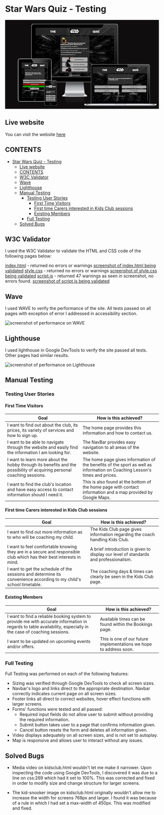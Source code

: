 # Star Wars Quiz - Testing

![screenshot of site on amiresponsive](documentation/amiresponsive-star-wars-quiz.png)

## Live website

You can visit the website [here](https://jonathandussot.github.io/star-wars-quiz/)

## CONTENTS

- [Star Wars Quiz - Testing](#star-wars-quiz---testing)
  - [Live website](#live-website)
  - [CONTENTS](#contents)
  - [W3C Validator](#w3c-validator)
  - [Wave](#wave)
  - [Lighthouse](#lighthouse)
  - [Manual Testing](#manual-testing)
    - [Testing User Stories](#testing-user-stories)
      - [First Time Visitors](#first-time-visitors)
      - [First time Carers interested in Kids Club sessions](#first-time-carers-interested-in-kids-club-sessions)
      - [Existing Members](#existing-members)
    - [Full Testing](#full-testing)
  - [Solved Bugs](#solved-bugs)

## W3C Validator

I used the W3C Validator to validate the HTML and CSS code of the following pages below:

[index.html](index.html) - returned no errors or warnings
[screenshot of index.html being validated](documentation/sw-w3c-html.png)
[style.css](assets/css/style.css) - returned no errors or warnings
[screenshot of style.css being validated](documentation/sw-w3c-css.png)
[script.js](assets/js/script.js) - returned 47 warnings as seen in screenshot, no errors found.
[screenshot of script.js being validated](documentation/sw-js-hint.png)

## Wave

I used WAVE to verify the performance of the site. All tests passed on all pages with exception of error I addressed in accessibility section.

![screenshot of performance on WAVE](documentation/wave-performance-screenshot.png)

## Lighthouse

I used lighthouse in Google DevTools to verify the site passed all tests. Other pages had similar results.

![screenshot of performance on Lighthouse](documentation/lighthouse-performance-screenshot.png)

## Manual Testing

### Testing User Stories

#### First Time Visitors

| Goal | How is this achieved? |
|---|---|
|I want to find out about the club, its prices, its variety of services and how to sign up.| The home page provides this information and how to contact us.|
|I want to be able to navigate through the website and easily find the information I am looking for.| The NavBar provides easy navigation to all areas of the website. |
|I want to learn more about the hobby through its benefits and the possibility of acquiring personal coaching sessions.| The home page gives information of the benefits of the sport as well as information on Coaching Lesson's times and prices.|
|I want to find the club's location and have easy access to contact information should I need it.| This is also found at the bottom of the home page with contact information and a map provided by Google Maps.|

#### First time Carers interested in Kids Club sessions

| Goal | How is this achieved? |
|---|---|
|I want to find out more information as to who will be coaching my child.| The Kids Club page gives information regarding the coach handling Kids Club.|
|I want to feel comfortable knowing they are in a secure and responsible club which has their best interests in mind.| A brief introduction is given to display our level of standards and professionalism.|
|I want to get the schedule of the sessions and determine its convenience according to my child's school timetable.| The coaching days & times can clearly be seen in the Kids Club page.|

#### Existing Members

| Goal | How is this achieved? |
|---|---|
|I want to find a reliable booking system to provide me with accurate information in regards to table availability, especially in the case of coaching sessions.| Available times can be found within the Bookings page.|
|I want to be updated on upcoming events and/or offers.| This is one of our future implementations we hope to address soon.|

### Full Testing

Full Testing was performed on each of the following features:

- Sizing was verified through Google DevTools to check all screen sizes.
- Navbar's logo and links direct to the appropriate destination.  Navbar correctly indicates current page on all screen sizes.
- Footer links all direct to correct websites, hover effect functions with larger screens.
- Forms' functions were tested and all passed:
  - Required input fields do not allow user to submit without providing the required information.
  - Submit button takes user to a page that confirms information given.
  - Cancel button resets the form and deletes all information given.
- Video displays adequately on all screen sizes, and is not set to autoplay.
- Map is responsive and allows user to interact without any issues.

## Solved Bugs

- Media video on kidsclub.html wouldn't let me make it narrower.  Upon inspecting the code using Google DevTools, I discovered it was due to a line on css:269 which had it set to 100%. This was corrected and fixed in order to modify size and change structure for larger screens.

- The kid-snooker image on kidsclub.html originally wouldn't allow me to increase the width for screens 768px and larger.  I found it was because of a rule in which I had set a max-width of 450px. This was modified and fixed.
